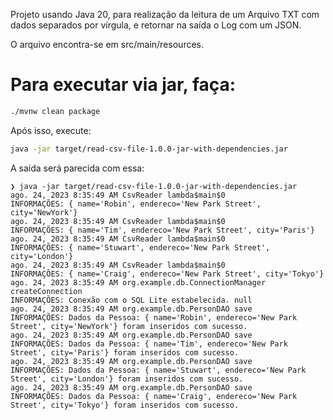 Projeto usando Java 20, para realização da leitura de um Arquivo
TXT com dados separados por vírgula, e retornar na saída o Log com um JSON.

O arquivo encontra-se em src/main/resources.

# Para executar via jar, faça:

```bash
./mvnw clean package
```

Após isso, execute:

```bash
java -jar target/read-csv-file-1.0.0-jar-with-dependencies.jar
```
A saída será parecida com essa:

```console
❯ java -jar target/read-csv-file-1.0.0-jar-with-dependencies.jar
ago. 24, 2023 8:35:49 AM CsvReader lambda$main$0
INFORMAÇÕES: { name='Robin', endereco='New Park Street', city='NewYork'}
ago. 24, 2023 8:35:49 AM CsvReader lambda$main$0
INFORMAÇÕES: { name='Tim', endereco='New Park Street', city='Paris'}
ago. 24, 2023 8:35:49 AM CsvReader lambda$main$0
INFORMAÇÕES: { name='Stuwart', endereco='New Park Street', city='London'}
ago. 24, 2023 8:35:49 AM CsvReader lambda$main$0
INFORMAÇÕES: { name='Craig', endereco='New Park Street', city='Tokyo'}
ago. 24, 2023 8:35:49 AM org.example.db.ConnectionManager createConnection
INFORMAÇÕES: Conexão com o SQL Lite estabelecida. null
ago. 24, 2023 8:35:49 AM org.example.db.PersonDAO save
INFORMAÇÕES: Dados da Pessoa: { name='Robin', endereco='New Park Street', city='NewYork'} foram inseridos com sucesso.
ago. 24, 2023 8:35:49 AM org.example.db.PersonDAO save
INFORMAÇÕES: Dados da Pessoa: { name='Tim', endereco='New Park Street', city='Paris'} foram inseridos com sucesso.
ago. 24, 2023 8:35:49 AM org.example.db.PersonDAO save
INFORMAÇÕES: Dados da Pessoa: { name='Stuwart', endereco='New Park Street', city='London'} foram inseridos com sucesso.
ago. 24, 2023 8:35:49 AM org.example.db.PersonDAO save
INFORMAÇÕES: Dados da Pessoa: { name='Craig', endereco='New Park Street', city='Tokyo'} foram inseridos com sucesso.
```